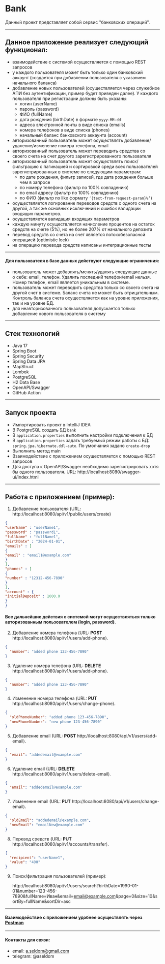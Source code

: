 # Bank

Данный проект представляет собой сервис "банковских операций".

---
## Данное приложение реализует следующий функционал:
- взаимодействие с системой осуществляется с помощью REST запросов
- у каждого пользователя может быть только один банковский аккаунт (создается при добавлении пользователя с указанием начального баланса)
- добавление новых пользователей (осуществляется через служебное АПИ без аутентификации, пример будет приведен далее). У каждого пользователя при регистрации должны быть указаны:
  - логин (userName)
  - пароль (password)
  - ФИО (fullName)
  - дата рождения (birthDate) в формате `yyyy-MM-dd`
  - адреса электронной почты в виде списка (emails)
  - номера телефонов в виде списка (phones)
  - начальный баланс банковского аккаунта (account)
- авторизованный пользователь может осуществлять добавление/удаление/изменение номера телефона, email
- авторизованный пользователь может переводить средства со своего счета на счет другого зарегистрированного пользователя
- авторизованный пользователь может осуществлять поиск/фильтрацию с пагинацией и сортировкой среди всех пользователей зарегистрированных в системе по следующим параметрам:
  - по дате рождения, фильтр записей, где дата рождения больше чем в запросе
  - по номеру телефона (фильтр по 100% совпадению)
  - по email адресу (фильтр по 100% совпадению)
  - по ФИО (фильтр по like формату `‘{text-from-request-param}%’`)
- осуществляется логирование переводов средств с одного счета на другой, а так же основных исключений и ошибок валидации входящих параметров.
- осуществляется валидация входящих параметров
- каждую минуту осуществляется начисление процентов на остаток средств на счете (5%), но не более 207% от начального депозита
- перевод средств со счета на счет является потокобезопасной операцией (optimistic lock)
- на операцию перевода средств написаны интеграционные тесты 

---
#### Для пользователя в базе данных действуют следующие ограничения:

- пользователь может добавлять/менять/удалять следующие данные о себе: email, телефон. Удалить последний телефон/email нельзя. Номер телефон, email является уникальным в системе.
- пользователь может переводить средства только со своего счета на другой счет в системе. Баланс счета не может быть отрицательным. Контроль баланса счета осуществляется как на уровне приложения, так и на уровне БД.
- для неавторизованного пользователя допускается только добавление нового пользователя в систему

---
## Стек технологий
* Java 17
* Spring Boot
* Spring Security
* Spring Data JPA
* MapStruct
* Lombok
* PostgreSQL
* H2 Data Base
* OpenAPI/Swagger
* GitHub Action

---
## Запуск проекта
- Импортировать проект в IntelliJ IDEA
- В PostgreSQL создать БД `bank`
- В `application.properties` выполнить настройки подключения к БД
- В `application.properties` задать требуемый режим работы с БД: `spring.jpa.hibernate.ddl-auto`. По умолчания задано `create-drop`
- Выполнить метод main
- Взаимодействие с приложением осуществляется с помощью REST запросов
- Для доступа к OpenAPI/Swagger необходимо зарегистрировать хотя бы одного пользователя. URL: http://localhost:8080/swagger-ui/index.html

---
## Работа с приложением (пример):
1) Добавление пользователя (URL: http://localhost:8080/api/v1/public/users/create)
```json 
{
"userName" : "userName1",
"password" : "password1",
"fullName" : "fullName1",
"birthDate" : "2024-01-01",
"emails" : [
{
"email" : "email1@example.com"
}
],
"phones" : [
{
"number" : "12312-456-7890"
}
],
"account" : {
"initialDeposit" : 1000.0
}
}
```
#### Все дальнейшие действия с системой могут осуществляться только авторизованным пользователем (login, password).
2) Добавление номера телефона (URL: **POST** http://localhost:8080/api/v1/users/add-phone).
```json
{
  "number": "added phone 123-456-7890"
}
```

3) Удаление номера телефона (URL: **DELETE** http://localhost:8080/api/v1/users/add-phone).
```json
{
  "number": "added phone 123-456-7890"
}
```

4) Изменение номера телефона (URL: **PUT** http://localhost:8080/api/v1/users/change-phone).
```json
{
  "oldPhoneNumber": "added phone 123-456-7890",
  "newPhoneNumber": "new phone 123-456-7890"
}
```

5) Добавление email (URL: **POST** http://localhost:8080/api/v1/users/add-email).
```json
{
  "email": "addedemail@example.com"
}
```

6) Удаление email (URL: **DELETE** http://localhost:8080/api/v1/users/delete-email).
```json
{
  "email": "addedemail@example.com"
}
```

7) Изменение email (URL: **PUT** http://localhost:8080/api/v1/users/change-email).
```json
{
  "oldEmail": "addedemail@example.com",
  "newEmail": "emailNew@example.com"
}
```

8) Перевод средств (URL: **PUT** http://localhost:8080/api/v1/accounts/transfer).
```json
{
  "recipient": "userName1",
  "value": "400"
}
```
9) Поиск/фильтрация пользователей (пример):

   http://localhost:8080/api/v1/users/search?birthDate=1990-01-01&number=123-456-7890&fullName=Иван&email=email@example.com&page=0&size=10&sortBy=fullName&sortDir=asc
---
#### Взаимодействие с приложением удобнее осуществлять через [Postman](https://www.postman.com/)

---
#### Контакты для связи:
* email: a.seldom@gmail.com
* telegram: @aseldom       

             